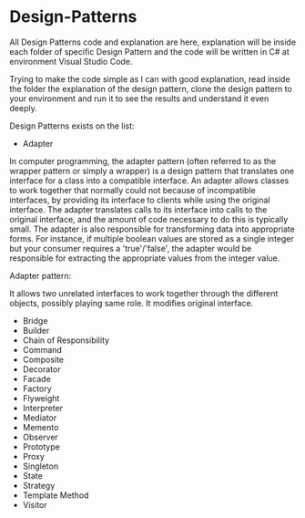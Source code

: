 # Design-Patterns
All Design Patterns code and explanation are here, explanation will be inside each folder of specific Design Pattern and the code will be written in C# at environment Visual Studio Code.

Trying to make the code simple as I can with good explanation, read inside the folder the explanation of the design pattern, clone the design pattern to your environment and run it to see the results and understand it even deeply.

Design Patterns exists on the list:

- Adapter

In computer programming, the adapter pattern (often referred to as the wrapper pattern or simply a wrapper) is a design pattern that translates 
one interface for a class into a compatible interface. An adapter allows classes to work together that normally could not because of incompatible 
interfaces, by providing its interface to clients while using the original interface. The adapter translates calls to its interface into calls to the original 
interface, and the amount of code necessary to do this is typically small. The adapter is also responsible for transforming data into appropriate forms.
 For instance, if multiple boolean values are stored as a single integer but your consumer requires a 'true'/'false', the adapter would be responsible for 
extracting the appropriate values from the integer value.

Adapter pattern:

It allows two unrelated interfaces to work together through the different objects, possibly playing same role.
It modifies original interface.

- Bridge
- Builder
- Chain of Responsibility
- Command
- Composite
- Decorator
- Facade
- Factory
- Flyweight
- Interpreter 
- Mediator 
- Memento 
- Observer
- Prototype
- Proxy
- Singleton
- State
- Strategy
- Template Method
- Visitor 